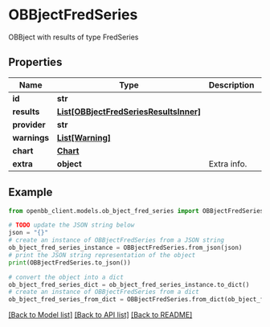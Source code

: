 # OBBjectFredSeries

OBBject with results of type FredSeries

## Properties

Name | Type | Description | Notes
------------ | ------------- | ------------- | -------------
**id** | **str** |  | [optional] 
**results** | [**List[OBBjectFredSeriesResultsInner]**](OBBjectFredSeriesResultsInner.md) |  | [optional] 
**provider** | **str** |  | [optional] 
**warnings** | [**List[Warning]**](Warning.md) |  | [optional] 
**chart** | [**Chart**](Chart.md) |  | [optional] 
**extra** | **object** | Extra info. | [optional] 

## Example

```python
from openbb_client.models.ob_bject_fred_series import OBBjectFredSeries

# TODO update the JSON string below
json = "{}"
# create an instance of OBBjectFredSeries from a JSON string
ob_bject_fred_series_instance = OBBjectFredSeries.from_json(json)
# print the JSON string representation of the object
print(OBBjectFredSeries.to_json())

# convert the object into a dict
ob_bject_fred_series_dict = ob_bject_fred_series_instance.to_dict()
# create an instance of OBBjectFredSeries from a dict
ob_bject_fred_series_from_dict = OBBjectFredSeries.from_dict(ob_bject_fred_series_dict)
```
[[Back to Model list]](../README.md#documentation-for-models) [[Back to API list]](../README.md#documentation-for-api-endpoints) [[Back to README]](../README.md)


